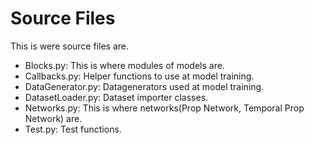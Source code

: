# Source Files

This is were source files are.

* Blocks.py: This is where modules of models are.
* Callbacks.py: Helper functions to use at model training.
* DataGenerator.py: Datagenerators used at model training.
* DatasetLoader.py: Dataset importer classes.
* Networks.py: This is where networks(Prop Network, Temporal Prop Network) are.
* Test.py: Test functions. 
